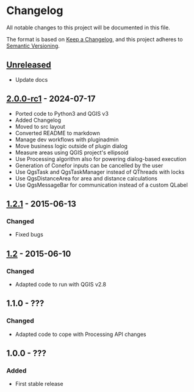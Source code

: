 # Changelog
All notable changes to this project will be documented in this file.

The format is based on [Keep a Changelog](https://keepachangelog.com/en/1.1.0/),
and this project adheres to [Semantic Versioning](https://semver.org/spec/v2.0.0.html).


## [Unreleased]

- Update docs


## [2.0.0-rc1] - 2024-07-17
- Ported code to Python3 and QGIS v3
- Added Changelog
- Moved to src layout
- Converted README to markdown
- Manage dev workflows with pluginadmin
- Move business logic outside of plugin dialog
- Measure areas using QGIS project's ellipsoid
- Use Processing algorithm also for powering dialog-based execution 
- Generation of Conefor inputs can be cancelled by the user
- Use QgsTask and QgsTaskManager instead of QThreads with locks
- Use QgsDistanceArea for area and distance calculations
- Use QgsMessageBar for communication instead of a custom QLabel


## [1.2.1] - 2015-06-13

### Changed
- Fixed bugs


## [1.2] - 2015-06-10

### Changed
- Adapted code to run with QGIS v2.8


## 1.1.0 - ???

### Changed
- Adapted code to cope with Processing API changes

## 1.0.0 - ???

### Added
- First stable release

[unreleased]: https://github.com/ricardogsilva/qgisconefor/compare/v1.2.1...main
[2.0.0-rc1]: https://github.com/ricardogsilva/qgisconefor/compare/v2.0.0-rc1...main
[1.2.1]: https://github.com/ricardogsilva/qgisconefor/compare/v1.2...v1.2.1
[1.2]: https://github.com/kartoza/qgis_geonode/releases/tag/v1.2
